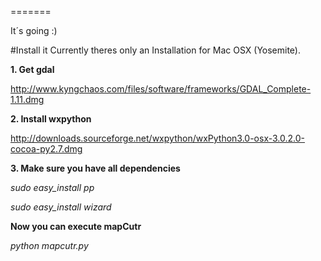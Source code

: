 [logo]: https://github.com/stromberger/mapCutr/logos-and-etc/logo.png "Logo"
=======

It´s going :)

#Install it
Currently theres only an Installation for Mac OSX (Yosemite).

**1. Get gdal**

http://www.kyngchaos.com/files/software/frameworks/GDAL_Complete-1.11.dmg

**2. Install wxpython**

http://downloads.sourceforge.net/wxpython/wxPython3.0-osx-3.0.2.0-cocoa-py2.7.dmg

**3. Make sure you have all dependencies**

*sudo easy_install pp* 

*sudo easy_install wizard*

**Now you can execute mapCutr**

*python mapcutr.py*
